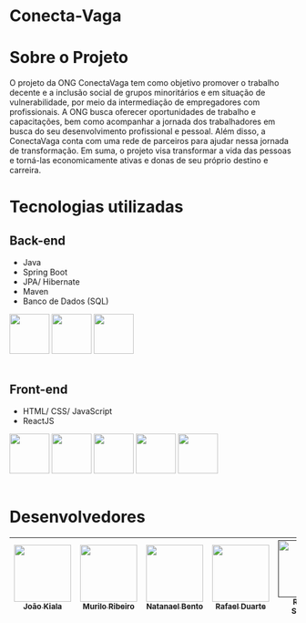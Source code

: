 <!-- BANNER DO NOSSO PROJETO -->

# Conecta-Vaga

<!-- LOGO -->

# Sobre o Projeto

<p>O projeto da ONG ConectaVaga tem como objetivo promover o trabalho decente e a inclusão social de grupos minoritários e em situação de vulnerabilidade, por meio da intermediação de empregadores com profissionais. 
A ONG busca oferecer oportunidades de trabalho e capacitações, bem como acompanhar a jornada dos trabalhadores em busca do seu desenvolvimento profissional e pessoal. 
Além disso, a ConectaVaga conta com uma rede de parceiros para ajudar nessa jornada de transformação. 
Em suma, o projeto visa transformar a vida das pessoas e torná-las economicamente ativas e donas de seu próprio destino e carreira.</p>

# Tecnologias utilizadas 
<!-- ALGUM BANNER SOBRE TECNOLOGIAS -->

## Back-end
* Java
* Spring Boot
* JPA/ Hibernate
* Maven 
* Banco de Dados (SQL)

<div style=inline>
  <img width=70px src="https://cdn.jsdelivr.net/gh/devicons/devicon/icons/java/java-original-wordmark.svg" />
  <img width=70px src="https://cdn.jsdelivr.net/gh/devicons/devicon/icons/mysql/mysql-original-wordmark.svg" />
  <img width=70px src="https://cdn.jsdelivr.net/gh/devicons/devicon/icons/spring/spring-original-wordmark.svg" />
</div>
<br>

## Front-end
* HTML/ CSS/ JavaScript
* ReactJS

<div style=inline>
  <img width=70px src="https://cdn.jsdelivr.net/gh/devicons/devicon/icons/html5/html5-original-wordmark.svg" />
  <img width=70px src="https://cdn.jsdelivr.net/gh/devicons/devicon/icons/css3/css3-original-wordmark.svg" />
  <img width=70px src="https://cdn.jsdelivr.net/gh/devicons/devicon/icons/javascript/javascript-original.svg" />
  <img width=70px src="https://cdn.jsdelivr.net/gh/devicons/devicon/icons/react/react-original-wordmark.svg" />
  <img width=70px src="https://cdn.jsdelivr.net/gh/devicons/devicon/icons/typescript/typescript-original.svg" />
</div>
  <br>

<!-- ICONES DAS TECNOLOGIAS -->

# Desenvolvedores 

[<img src="https://ik.imagekit.io/6kg1q0s1r/usuario.png?updatedAt=1681419914309" width=100 height=100 > <br> <sub> João Kiala </sub>](https://github.com/Joaopanzo261) | [<img src="https://ik.imagekit.io/6kg1q0s1r/usuario.png?updatedAt=1681419914309" width=100 height=100> <br> <sub> Murilo Ribeiro </sub>](https://github.com/MuRibeiro) | [<img src="https://ik.imagekit.io/6kg1q0s1r/usuario.png?updatedAt=1681419914309" width=100 height=100> <br> <sub> Natanael Bento </sub>](https://github.com/natanael-bento) | [<img src="https://ik.imagekit.io/6kg1q0s1r/usuario.png?updatedAt=1681419914309" width=100 height=100> <br> <sub> Rafael Duarte </sub>](https://github.com/RafaelAstora) | [<img src="https://ik.imagekit.io/6kg1q0s1r/usuario.png?updatedAt=1681419914309" width=100 height=100> <br> <sub> Rebeca Santana </sub>]() | [<img src="https://ik.imagekit.io/6kg1q0s1r/usuario.png?updatedAt=1681419914309" width=100 height=100> <br> <sub> Rony dos Santos </sub>](https://github.com/ronyrst) | [<img src="https://ik.imagekit.io/6kg1q0s1r/usuario.png?updatedAt=1681419914309" width=100 height=100> <br> <sub> Vitoria Busch </sub>](https://github.com/vfpark)
| :---: | :---: | :---: | :---: | :---: | :---: | :---: |
